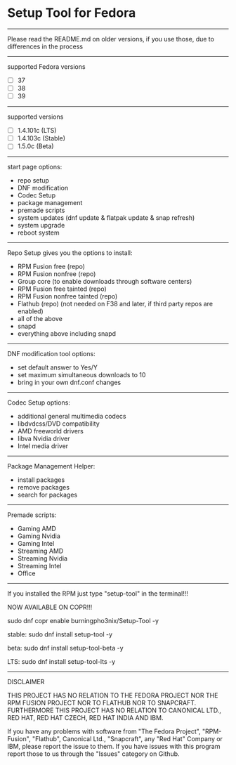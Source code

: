 # Setup Tool for Fedora


______________________________________________________

Please read the README.md on older versions, if you use those, due to differences in the process

______________________________________________________

supported Fedora versions
- [ ] 37
- [ ] 38
- [ ] 39

______________________________________________________

supported versions
- [ ] 1.4.101c    (LTS)
- [ ] 1.4.103c    (Stable)
- [ ] 1.5.0c      (Beta)

______________________________________________________

start page options:
- repo setup
- DNF modification
- Codec Setup 
- package management
- premade scripts
- system updates (dnf update & flatpak update & snap refresh)
- system upgrade
- reboot system
______________________________________________________

Repo Setup gives you the options to install:
- RPM Fusion free (repo)
- RPM Fusion nonfree (repo)
- Group core (to enable downloads through software centers)
- RPM Fusion free tainted (repo)
- RPM Fusion nonfree tainted (repo)
- Flathub (repo) (not needed on F38 and later, if third party repos are enabled)
- all of the above
- snapd
- everything above including snapd

______________________________________________________

DNF modification tool options:
- set default answer to Yes/Y
- set maximum simultaneous downloads to 10
- bring in your own dnf.conf changes
______________________________________________________

Codec Setup options:
- additional general multimedia codecs
- libdvdcss/DVD compatibility
- AMD freeworld drivers
- libva Nvidia driver
- Intel media driver

_______________________________________________________

Package Management Helper:
- install packages
- remove packages
- search for packages

______________________________________________________

Premade scripts:
- Gaming AMD
- Gaming Nvidia
- Gaming Intel
- Streaming AMD
- Streaming Nvidia
- Streaming Intel
- Office

______________________________________________________

If you installed the RPM just type "setup-tool" in the terminal!!!

NOW AVAILABLE ON COPR!!!

sudo dnf copr enable burningpho3nix/Setup-Tool -y

stable:
sudo dnf install setup-tool -y

beta:
sudo dnf install setup-tool-beta -y

LTS:
sudo dnf install setup-tool-lts -y

_______________________________________________________
DISCLAIMER

THIS PROJECT HAS NO RELATION TO THE FEDORA PROJECT NOR THE RPM FUSION PROJECT NOR TO FLATHUB NOR TO SNAPCRAFT.
FURTHERMORE THIS PROJECT HAS NO RELATION TO CANONICAL LTD., RED HAT, RED HAT CZECH, RED HAT INDIA AND IBM.

If you have any problems with software from "The Fedora Project", "RPM-Fusion", "Flathub", Canonical Ltd., "Snapcraft", any "Red Hat" Company or IBM,
please report the issue to them.
If you have issues with this program report those to us through the "Issues" category on Github.
